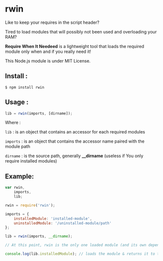 rwin
====

Like to keep your requires in the script header?

Tired to load modules that will possibly not been used and overloading your RAM?

<strong>Require When It Needeed</strong> is a lightweight tool that loads the required module only when and if you really need it!

This Node.js module is under MIT License.


Install :
---------
`$ npm install rwin`


Usage :
-------
``` JavaScript
lib = rwin(imports, [dirname]);
```
Where :

`lib` : is an object that contains an accessor for each required modules

`imports` : is an object that contains the accessor name paired with the module path

`dirname` : is the source path, generally <strong>__dirname</strong> (useless if You only require installed modules)


Example:
--------
``` JavaScript
var rwin,
    imports,
    lib;

rwin = require('rwin');

imports = {
    installedModule: 'installed-module',
    uninstalledModule: '/uninstalled-module/path'
};

lib = rwin(imports, __dirname);

// At this point, rwin is the only one loaded module (and its own dependencies)

console.log(lib.installedModule); // loads the module & returns it to the console
```
